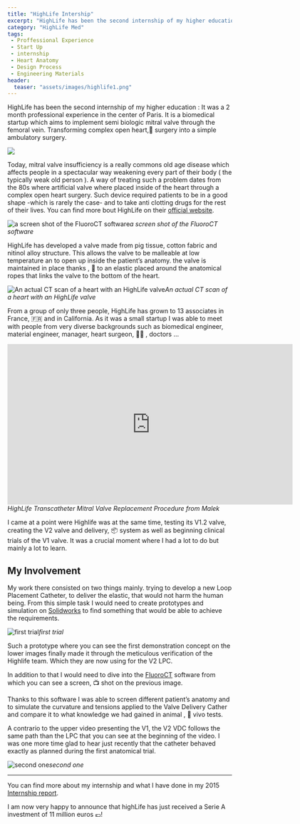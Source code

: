 ```yaml
---
title: "HighLife Intership"
excerpt: "HighLife has been the second internship of my higher education."
category: "HighLife Med"
tags:
 - Proffessional Experience
 - Start Up
 - internship
 - Heart Anatomy
 - Design Process
 - Engineering Materials
header:
  teaser: "assets/images/highlife1.png"
---
```


HighLife has been the second internship of my higher education : It was a 2 month professional experience in the center of Paris.
It is a biomedical startup which aims to implement semi biologic mitral valve through the femoral vein. Transforming complex open heart,💓 surgery into a simple ambulatory surgery.

![](https://cdn-images-1.medium.com/max/2000/0*Oo-0K6T83Ixo8mHE.jpg)

Today, mitral valve insufficiency is a really commons old age disease which affects people in a spectacular way weakening every part of their body ( the typically weak old person ).
A way of treating such a problem dates from the 80s where artificial valve where placed inside of the heart through a complex open heart surgery. Such device required patients to be in a good shape -which is rarely the case- and to take anti clotting drugs for the rest of their lives.
 You can find more bout HighLife on their [official website](http://www.highlifemedical.com/).

![a screen shot of the FluoroCT software](https://cdn-images-1.medium.com/max/4800/1*6YPW13U5F7HcZgoTqq1SIA.png)*a screen shot of the FluoroCT software*

HighLife has developed a valve made from pig tissue, cotton fabric and nitinol alloy structure. This allows the valve to be malleable at low temperature an to open up inside the patient’s anatomy. the valve is maintained in place thanks , 🙏 to an elastic placed around the anatomical ropes that links the valve to the bottom of the heart.

![An actual CT scan of a heart with an HighLife valve](https://cdn-images-1.medium.com/max/2000/1*Vwrn6bKJz3qfG8g1kL5XpA.png)*An actual CT scan of a heart with an HighLife valve*

From a group of only three people, HighLife has grown to 13 associates in France, 🇫🇷 and in California.
As it was a small startup I was able to meet with people from very diverse backgrounds such as biomedical engineer, material engineer, manager, heart surgeon, 👩‍⚕️ , doctors …

<iframe src="https://player.vimeo.com/video/195436116" width="640" height="360" frameborder="0" webkitallowfullscreen mozallowfullscreen allowfullscreen></iframe>
<em>HighLife Transcatheter Mitral Valve Replacement Procedure from Malek </em>

I came at a point were Highlife was at the same time, testing its V1.2 valve, creating the V2 valve and delivery, 📦 system as well as beginning clinical trials of the V1 valve.
It was a crucial moment where I had a lot to do but mainly a lot to learn.

## My Involvement

My work there consisted on two things mainly. trying to develop a new Loop Placement Catheter, to deliver the elastic, that would not harm the human being. From this simple task I would need to create prototypes and simulation on [Solidworks](https://www.solidworks.com) to find something that would be able to achieve the requirements.

![first trial](https://cdn-images-1.medium.com/max/3072/1*cpnsFeJRMyQPGRn5io2cIg.jpeg)*first trial*

Such a prototype where you can see the first demonstration concept on the lower images finally made it through the meticulous verification of the Highlife team. Which they are now using for the V2 LPC.

In addition to that I would need to dive into the [FluoroCT](http://appshopper.com/mac/medical/fluoroct) software from which you can see a screen, 📺 shot on the previous image.

Thanks to this software I was able to screen different patient’s anatomy and to simulate the curvature and tensions applied to the Valve Delivery Cather and compare it to what knowledge we had gained in animal , 🦓 vivo tests.

A contrario to the upper video presenting the V1, the V2 VDC follows the same path than the LPC that you can see at the beginning of the video. I was one more time glad to hear just recently that the catheter behaved exactly as planned during the first anatomical trial.

![second one](https://cdn-images-1.medium.com/max/3072/1*dipunjDMdNwtAaf-DE9Jpg.jpeg)*second one*

------------------

You can find more about my internship and what I have done in my 2015 [Internship report](https://drive.google.com/open?id=0B-dyutVWzmrzcC1FME8tN3NCd00).

I am now very happy to announce that highLife has just received a Serie A investment of 11 million euros 💶!
